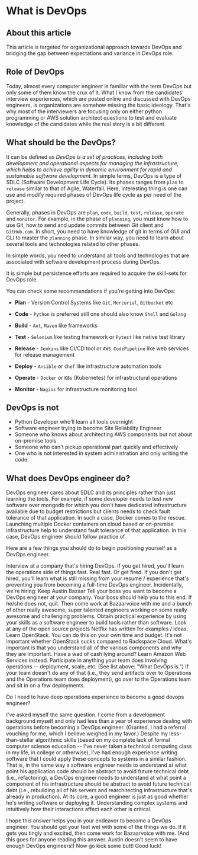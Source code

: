 # What is DevOps

## About this article

This article is targeted for organizational approach towards DevOps and bridging the gap between expectations and variance in DevOps role.

## Role of DevOps

Today, almost every computer engineer is familiar with the term DevOps but only some of them know the crux of it. What I know from the candidates' interview experiences, which are posted online and discussed with DevOps engineers, is organizations are somehow missing the basic ideology. That's why most of the interviewers are focusing only on either python programming or AWS solution architect questions to test and evaluate knowledge of the candidates while the real story is a bit different.

## What should be the DevOps?

It can be defined as *DevOps is a set of practices, including both development and operational aspects for managing the infrastructure, which helps to achieve agility in dynamic environment for rapid and sustainable software development.* In simple terms, DevOps is a type of SDLC (Software Development Life Cycle). Its phases ranges from `plan` to `release` similar to that of Agile, Waterfall. Here, interesting thing is one can use and modify required phases of DevOps life cycle as per need of the project.

Generally, phases in DevOps are `plan`, `code`, `build`, `test`, `release`, `operate` and `monitor`. For example, in the phase of `planning`, you must know how to use Git, how to send and update commits between Git client and `GitHub.com`. In short, you need to have knowledge of git in terms of GUI and CLI to master the `planning` phase. In similar way, you need to learn about several tools and technologies related to other phases.

In simple words, you need to understand all tools and technologies that are associated with software development process during DevOps.

It is simple but persistence efforts are required to acquire the skill-sets for DevOps role. 

You can check some recommendations if you're getting into DevOps:

- **Plan** - Version Control Systems like `Git`, `Mercurial`, `Bitbucket` etc
  
- **Code** - `Python` is preferred still one should also know `Shell` and `Golang`

- **Build** - `Ant`, `Maven` like frameworks

- **Test** - `Selenium` like testing framework or `Pytest` like native test library

- **Release** - `Jenkins` like CI/CD tool or `AWS CodePipeline` like web services for release management

- **Deploy** - `Ansible` or `Chef` like infrastructure automation tools

- **Operate** - `Docker` or `K8s` (Kubernetes) for infrastructural operations

- **Monitor** - `Nagios` for infrastructure monitoring tool


## DevOps is not

- Python Developer who'll learn all tools overnight
- Software engineer trying to become Site Reliability Engineer
- Someone who knows about architecting AWS components but not about on-premise tools
- Someone who can't pickup operational part quickly and effectively
- One who is not interested in system administration and only writing the code.

## What does DevOps engineer do?

DevOps engineer cares about SDLC and its principles rather than just learning the tools. For example, if some developer needs to test new software over mongodb for which you don't have dedicated infrastructure available due to budget restrictions but clients needs to check fault tolerance of that application. In such a case, Docker comes to the rescue. Launching multiple Docker containers on cloud based or on-premise infrastructure help to understand fault tolerance of that application. In this case, DevOps engineer should follow practice of 


Here are a few things you should do to begin positioning yourself as a DevOps engineer.

Interview at a company that's hiring DevOps. If you get hired, you'll learn the operations side of things fast. Real fast. Or get fired. If you don't get hired, you'll learn what is still missing from your resume / experience that's preventing you from becoming a full-time DevOps engineer. Incidentally, we're hiring: Keep Austin Bazaar
Tell your boss you want to become a DevOps engineer at your company. Your boss should help you to this end. If he/she does not, quit. Then come work at Bazaarvoice with me and a bunch of other really awesome, super talented engineers working on some really awesome and challenging problems.
Obtain practical experience by using your skills as a software engineer to build tools rather than software. Look at any of the open source projects Netflix has written for examples / ideas.
Learn OpenStack. You can do this on your own time and budget. It's not important whether OpenStack sucks compared to Rackspace Cloud. What's important is that you understand all of the various components and why they are important. Have a wad of cash lying around? Learn Amazon Web Services instead.
Participate in anything your team does involving operations -- deployment, scale, etc. (See list above: "What DevOps is.") If your team doesn't do any of that (i.e., they send artifacts over to Operations and the Operations team does deployment), go over to the Operations team and sit in on a few deployments.

Do I need to have deep operations experience to become a good devops engineer?

I've asked myself the same question. I come from a development background myself and only had less than a year of experience dealing with operations before becoming a DevOps engineer. (Granted, I had a referral vouching for me, which I believe weighed in my favor.) Despite my less-than-stellar algorithmic skills (based on my complete lack of formal computer science education -- I've never taken a technical computing class in my life, in college or otherwise), I've had enough experience writing software that I could apply these concepts to systems in a similar fashion. That is, in the same way a software engineer needs to understand at what point his application code should be abstract to avoid future technical debt (i.e., refactoring), a DevOps engineer needs to understand at what point a component of his infrastructure should be abstract to avoid future technical debt (i.e., rebuilding all of his servers and rearchitecting infrastructure that's already in production). At its core, a good engineer is just as good whether he's writing software or deploying it. Understanding complex systems and intuitively how their interactions affect each other is critical.

I hope this answer helps you in your endeavor to become a DevOps engineer. You should get your feet wet with some of the things we do. If it gets you tingly and excited, then come work for Bazaarvoice with me. (And this goes for anyone reading this answer. Austin doesn't seem to have enough DevOps engineers!) Now go kick some butt! Good luck!
